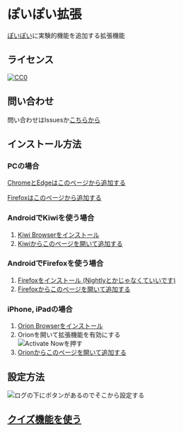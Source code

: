 # ぽいぽい拡張

[ぽいぽい](https://gikopoipoi.net/)に実験的機能を追加する拡張機能

## ライセンス

[![CC0](https://licensebuttons.net/p/zero/1.0/88x31.png) ](https://creativecommons.org/publicdomain/zero/1.0/deed.ja)

## 問い合わせ

問い合わせはIssuesか[こちらから](https://form1ssl.fc2.com/form/?id=019f176bae31cba6)

## インストール方法

### PCの場合

[ChromeとEdgeはこのページから追加する](https://chromewebstore.google.com/detail/%E3%81%BD%E3%81%84%E3%81%BD%E3%81%84%E6%8B%A1%E5%BC%B5/dchhhmhghoakioefjlajidbigkppfhbd?hl=ja)

[Firefoxはこのページから追加する](https://addons.mozilla.org/ja/firefox/addon/poipoi-extension/)

### AndroidでKiwiを使う場合

1. [Kiwi Browserをインストール](https://play.google.com/store/apps/details?id=com.kiwibrowser.browser&hl=ja)
2. [Kiwiからこのページを開いて追加する](https://chromewebstore.google.com/detail/%E3%81%BD%E3%81%84%E3%81%BD%E3%81%84%E6%8B%A1%E5%BC%B5/dchhhmhghoakioefjlajidbigkppfhbd?hl=ja)

### AndroidでFirefoxを使う場合

1. [Firefoxをインストール (Nightlyとかじゃなくていいです)](https://play.google.com/store/apps/details?id=org.mozilla.firefox&hl=ja)
2. [Firefoxからこのページを開いて追加する](https://addons.mozilla.org/ja/firefox/addon/poipoi-extension/)

### iPhone, iPadの場合

1. [Orion Browserをインストール](https://apps.apple.com/jp/app/orion-browser-by-kagi/id1484498200)
2. Orionを開いて拡張機能を有効にする<br>![Activate Nowを押す](https://iwamizawa-software.github.io/poipoi-extension/orion.png)
3. [Orionからこのページを開いて追加する](https://chromewebstore.google.com/detail/%E3%81%BD%E3%81%84%E3%81%BD%E3%81%84%E6%8B%A1%E5%BC%B5/dchhhmhghoakioefjlajidbigkppfhbd?hl=ja)

## 設定方法

![ログの下にボタンがあるのでそこから設定する](https://iwamizawa-software.github.io/poipoi-extension/config.png)

## [クイズ機能を使う](https://iwamizawa-software.github.io/poipoi-extension/quiz.html)
